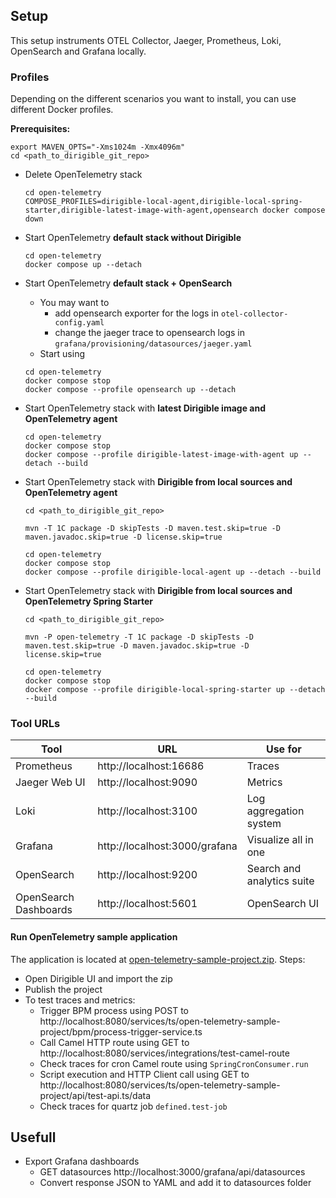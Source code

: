 ## Setup
This setup instruments OTEL Collector, Jaeger, Prometheus, Loki, OpenSearch and Grafana locally.

### Profiles
Depending on  the different scenarios you want to install, you can use different Docker profiles.

__Prerequisites:__
```shell
export MAVEN_OPTS="-Xms1024m -Xmx4096m"
cd <path_to_dirigible_git_repo>
```

- Delete OpenTelemetry stack
    ```shell
    cd open-telemetry
    COMPOSE_PROFILES=dirigible-local-agent,dirigible-local-spring-starter,dirigible-latest-image-with-agent,opensearch docker compose down
    ```

- Start OpenTelemetry **default stack without Dirigible**
    ```shell
    cd open-telemetry
    docker compose up --detach
    ```

- Start OpenTelemetry **default stack + OpenSearch**
    - You may want to
      - add opensearch exporter for the logs in `otel-collector-config.yaml`
      - change the jaeger trace to opensearch logs in `grafana/provisioning/datasources/jaeger.yaml`
    - Start using 
    ```shell
    cd open-telemetry
    docker compose stop
    docker compose --profile opensearch up --detach
    ```

- Start OpenTelemetry stack with **latest Dirigible image and OpenTelemetry agent**
    ```shell
    cd open-telemetry
    docker compose stop
    docker compose --profile dirigible-latest-image-with-agent up --detach --build
    ```
  
- Start OpenTelemetry stack with **Dirigible from local sources and OpenTelemetry agent**
    ```shell
    cd <path_to_dirigible_git_repo>
  
    mvn -T 1C package -D skipTests -D maven.test.skip=true -D maven.javadoc.skip=true -D license.skip=true

    cd open-telemetry
    docker compose stop
    docker compose --profile dirigible-local-agent up --detach --build
    ```

- Start OpenTelemetry stack with **Dirigible from local sources and OpenTelemetry Spring Starter**
    ```shell
    cd <path_to_dirigible_git_repo>
  
    mvn -P open-telemetry -T 1C package -D skipTests -D maven.test.skip=true -D maven.javadoc.skip=true -D license.skip=true

    cd open-telemetry
    docker compose stop
    docker compose --profile dirigible-local-spring-starter up --detach --build
    ```
  
### Tool URLs

| Tool                  | URL                           | Use for                    |
|-----------------------|-------------------------------|----------------------------|
| Prometheus            | http://localhost:16686        | Traces                     |
| Jaeger Web UI         | http://localhost:9090         | Metrics                    |
| Loki                  | http://localhost:3100         | Log aggregation system     |
| Grafana               | http://localhost:3000/grafana | Visualize all in one       | 
| OpenSearch            | http://localhost:9200         | Search and analytics suite |
| OpenSearch Dashboards | http://localhost:5601         | OpenSearch UI              |

#### Run OpenTelemetry sample application
The application is located at [open-telemetry-sample-project.zip](dirigible-sample-project/open-telemetry-sample-project.zip).
Steps:
- Open Dirigible UI and import the zip
- Publish the project
- To test traces and metrics:
   - Trigger BPM process using POST to http://localhost:8080/services/ts/open-telemetry-sample-project/bpm/process-trigger-service.ts
   - Call Camel HTTP route using GET to http://localhost:8080/services/integrations/test-camel-route
   - Check traces for cron Camel route using `SpringCronConsumer.run`
   - Script execution and HTTP Client call using GET to http://localhost:8080/services/ts/open-telemetry-sample-project/api/test-api.ts/data
   - Check traces for quartz job `defined.test-job`

## Usefull
- Export Grafana dashboards
  - GET datasources http://localhost:3000/grafana/api/datasources
  - Convert response JSON to YAML and add it to datasources folder
